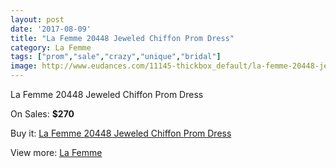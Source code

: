 ```yaml
---
layout: post
date: '2017-08-09'
title: "La Femme 20448 Jeweled Chiffon Prom Dress"
category: La Femme
tags: ["prom","sale","crazy","unique","bridal"]
image: http://www.eudances.com/11145-thickbox_default/la-femme-20448-jeweled-chiffon-prom-dress.jpg
---
```

La Femme 20448 Jeweled Chiffon Prom Dress

On Sales: **$270**
<a href="https://www.eudances.com/en/la-femme/3553-la-femme-20448-jeweled-chiffon-prom-dress.html"><amp-img layout="responsive" width="600" height="600" src="//www.eudances.com/11145-thickbox_default/la-femme-20448-jeweled-chiffon-prom-dress.jpg" alt="La Femme 20448 Jeweled Chiffon Prom Dress 0" /></a>
<a href="https://www.eudances.com/en/la-femme/3553-la-femme-20448-jeweled-chiffon-prom-dress.html"><amp-img layout="responsive" width="600" height="600" src="//www.eudances.com/11147-thickbox_default/la-femme-20448-jeweled-chiffon-prom-dress.jpg" alt="La Femme 20448 Jeweled Chiffon Prom Dress 1" /></a>
<a href="https://www.eudances.com/en/la-femme/3553-la-femme-20448-jeweled-chiffon-prom-dress.html"><amp-img layout="responsive" width="600" height="600" src="//www.eudances.com/11146-thickbox_default/la-femme-20448-jeweled-chiffon-prom-dress.jpg" alt="La Femme 20448 Jeweled Chiffon Prom Dress 2" /></a>

Buy it: [La Femme 20448 Jeweled Chiffon Prom Dress](https://www.eudances.com/en/la-femme/3553-la-femme-20448-jeweled-chiffon-prom-dress.html "La Femme 20448 Jeweled Chiffon Prom Dress")

View more: [La Femme](https://www.eudances.com/en/72-La-Femme "La Femme")